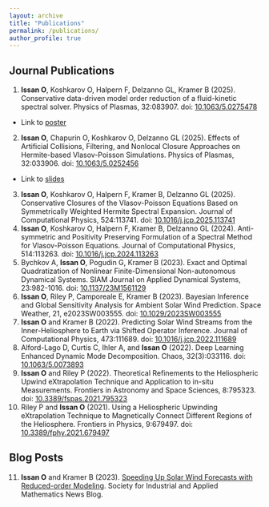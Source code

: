 ```yaml
---
layout: archive
title: "Publications"
permalink: /publications/
author_profile: true
---
```

## Journal Publications 
1. **Issan O**, Koshkarov O, Halpern F, Delzanno GL, Kramer B (2025). Conservative data-driven model order reduction of a fluid-kinetic spectral solver. Physics of Plasmas, 32:083907. doi: [10.1063/5.0275478](https://pubs.aip.org/aip/pop/article/32/8/083907/3361029/Conservative-projection-based-data-driven-model)
* Link to [poster](./presentations/MORE24.pdf)
2. **Issan O**, Chapurin O, Koshkarov O, Delzanno GL (2025). Effects of Artificial Collisions, Filtering, and Nonlocal Closure Approaches on Hermite-based Vlasov-Poisson Simulations. Physics of Plasmas, 32:033906. doi: [10.1063/5.0252456](https://doi.org/10.1063/5.0252456)
* Link to [slides](./presentations/Holland_group_meeting.pdf)
3. **Issan O**, Koshkarov O, Halpern F, Kramer B, Delzanno GL (2025). Conservative Closures of the Vlasov-Poisson Equations Based on Symmetrically Weighted Hermite Spectral Expansion. Journal of Computational Physics, 524:113741. doi: [10.1016/j.jcp.2025.113741](https://www.sciencedirect.com/science/article/pii/S0021999125000245?via%3Dihub)
4. **Issan O**, Koshkarov O, Halpern F, Kramer B, Delzanno GL (2024). Anti-symmetric and Positivity Preserving Formulation of a Spectral Method for Vlasov-Poisson Equations. Journal of Computational Physics, 514:113263. doi: [10.1016/j.jcp.2024.113263](https://doi.org/10.1016/j.jcp.2024.113263)
5. Bychkov A, **Issan O**, Pogudin G, Kramer B (2023). Exact and Optimal Quadratization of Nonlinear Finite-Dimensional Non-autonomous Dynamical Systems. SIAM Journal on Applied Dynamical Systems, 23:982-1016. doi: [10.1137/23M1561129](https://doi.org/10.1137/23M1561129)
6. **Issan O**, Riley P, Camporeale E, Kramer B (2023). Bayesian Inference and Global Sensitivity Analysis for Ambient Solar Wind Prediction. Space Weather, 21, e2023SW003555. doi: [10.1029/2023SW003555](https://agupubs.onlinelibrary.wiley.com/doi/10.1029/2023SW003555)
7. **Issan O** and Kramer B (2022). Predicting Solar Wind Streams from the Inner-Heliosphere to Earth via Shifted Operator Inference. Journal of Computational Physics, 473:111689. doi: [10.1016/j.jcp.2022.111689](https://www.sciencedirect.com/science/article/pii/S0021999122007525#!)
8. Alford-Lago D, Curtis C, Ihler A, and **Issan O** (2022). Deep Learning Enhanced Dynamic Mode Decomposition. Chaos, 32(3):033116. doi: [10.1063/5.0073893](https://pubs.aip.org/aip/cha/article/32/3/033116/2835753/Deep-learning-enhanced-dynamic-mode-decomposition)
9. **Issan O** and Riley P (2022). Theoretical Refinements to the Heliospheric Upwind eXtrapolation Technique and Application to in-situ Measurements. Frontiers in Astronomy and Space Sciences, 8:795323. doi: [10.3389/fspas.2021.795323](https://www.frontiersin.org/articles/10.3389/fspas.2021.795323/full)
10. Riley P and **Issan O** (2021). Using a Heliospheric Upwinding eXtrapolation Technique to Magnetically Connect Different Regions of the Heliosphere. Frontiers in Physics, 9:679497. doi: [10.3389/fphy.2021.679497](https://www.frontiersin.org/articles/10.3389/fphy.2021.679497/full)

## Blog Posts
11. **Issan O** and Kramer B (2023). [Speeding Up Solar Wind Forecasts with Reduced-order Modeling](https://sinews.siam.org/Details-Page/speeding-up-solar-wind-forecasts-with-reduced-order-modeling). Society for Industrial and Applied Mathematics News Blog. 